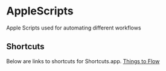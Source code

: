 # AppleScripts
Apple Scripts used for automating different workflows

## Shortcuts
Below are links to shortcuts for Shortcuts.app.
[Things to Flow](https://www.icloud.com/shortcuts/63c32de4b27f444395651fd504498db0)
